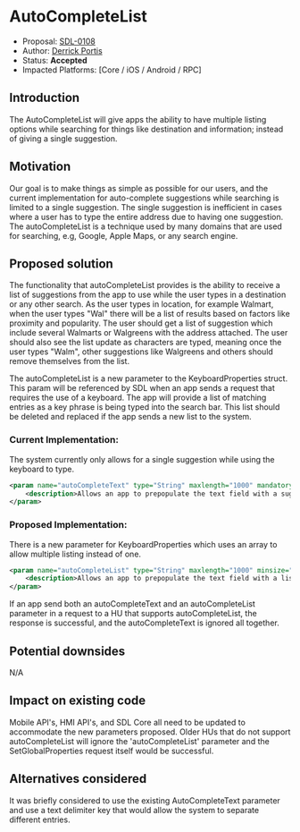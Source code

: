 # AutoCompleteList
* Proposal: [SDL-0108](0108-AutoCompleteList.md)
* Author: [Derrick Portis](https://github.com/dportis)
* Status: **Accepted** 
* Impacted Platforms: [Core / iOS / Android / RPC]

## Introduction

The AutoCompleteList will give apps the ability to have multiple listing options while searching for things like destination and information; instead of giving a single suggestion.

## Motivation

Our goal is to make things as simple as possible for our users, and the current implementation for auto-complete suggestions while searching is limited to a single suggestion. The single suggestion is inefficient in cases where a user has to type the entire address due to having one suggestion. The autoCompleteList is a technique used by many domains that are used for searching, e.g, Google, Apple Maps, or any search engine.

## Proposed solution

The functionality that autoCompleteList provides is the ability to receive a list of suggestions from the app to use while the user types in a destination or any other search. As the user types in location, for example Walmart, when the user types "Wal" there will be a list of results based on factors like proximity and popularity. The user should get a list of suggestion which include several Walmarts or Walgreens with the address attached. The user should also see the list update as characters are typed, meaning once the user types "Walm", other suggestions like Walgreens and others should remove themselves from the list.

The autoCompleteList is a new parameter to the KeyboardProperties struct. This param will be referenced by SDL when an app sends a request that requires the use of a keyboard. The app will provide a list of matching entries as a key phrase is being typed into the search bar. This list should be deleted and replaced if the app sends a new list to the system.

### Current Implementation:
The system currently only allows for a single suggestion while using the keyboard to type.

```xml
<param name="autoCompleteText" type="String" maxlength="1000" mandatory="false">
    <description>Allows an app to prepopulate the text field with a suggested or completed entry as the user types</description>
</param>
```

### Proposed Implementation:

There is a new parameter for KeyboardProperties which uses an array to allow multiple listing instead of one. 

```xml
<param name="autoCompleteList" type="String" maxlength="1000" minsize="0" maxsize="100" array="true" mandatory="false">
    <description>Allows an app to prepopulate the text field with a list of suggested or completed entry as the user types. Set to 0 to remove the auto-complete list from the screen</description>
</param>   
```

If an app send both an autoCompleteText and an autoCompleteList parameter in a request to a HU that supports autoCompleteList, the response is successful, and the autoCompleteText is ignored all together.

## Potential downsides

N/A

## Impact on existing code

Mobile API's, HMI API's, and SDL Core all need to be updated to accommodate the new parameters proposed. Older HUs that do not support autoCompleteList will ignore the 'autoCompleteList' parameter and the SetGlobalProperties request itself would be successful.

## Alternatives considered

It was briefly considered to use the existing AutoCompleteText parameter and use a text delimiter key that would allow the system to separate different entries. 
